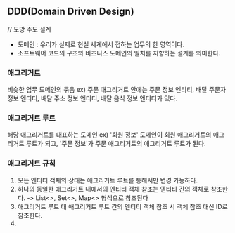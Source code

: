 ## DDD(Domain Driven Design)

// 도망 주도 설계

* 도메인 : 우리가 실제로 현실 세계에서 접하는 업무의 한 영역이다.
* 소프트웨어 코드의 구조와 비즈니스 도메인의 일치를 지향하는 설계를 의미한다.

### 애그리거트
비슷한 업무 도메인의 묶음
ex) 주문 애그리거트 안에는 주문 정보 엔티티, 배달 주문자 정보 엔티티, 배달 주소 정보 엔티티, 배달 음식 정보 엔티티가 있다.

### 애그리거트 루트
해당 애그리거트를 대표하는 도메인
ex) '회원 정보' 도메인이 회원 애그리거트의 애그리거트 루트가 되고, '주문 정보'가 주문 애그리거트의 애그리거트 루트가 된다.

### 애그리거트 규칙
1. 모든 엔티티 객체의 상태는 애그리거트 루트를 통해서만 변경 가능하다.
2. 하나의 동일한 애그리거트 내에서의 엔티티 객체 참조는 엔티티 간의 객체로 참조한다.
    -> List<>, Set<>, Map<> 형식으로 참조된다
3. 애그리거트 루트 대 애그리거트 루트 간의 엔티티 객체 참조 시 객체 참조 대신 ID로 참조한다.
4. 